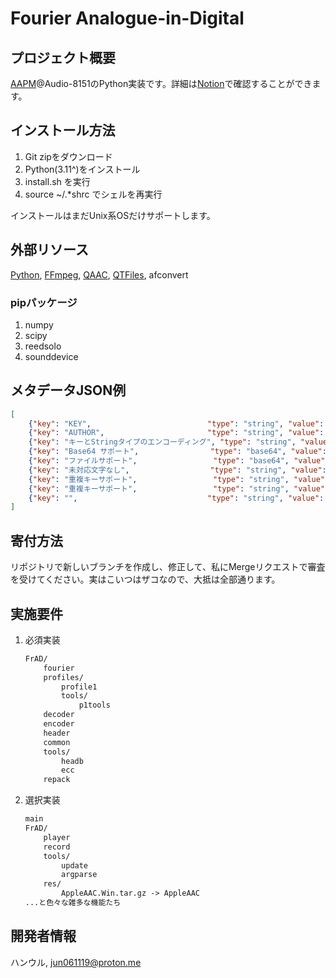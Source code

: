 # Fourier Analogue-in-Digital

## プロジェクト概要

[AAPM](https://mikhael-openworkspace.notion.site/Project-Archivist-e512fa7a21474ef6bdbd615a424293cf)@Audio-8151のPython実装です。詳細は[Notion](https://mikhael-openworkspace.notion.site/Fourier-Analogue-in-Digital-d170c1760cbf4bb4aaea9b1f09b7fead?pvs=4)で確認することができます。

## インストール方法

1. Git zipをダウンロード
2. Python(3.11^)をインストール
3. install.sh を実行
4. source ~/.*shrc でシェルを再実行

インストールはまだUnix系OSだけサポートします。

## 外部リソース

[Python](https://github.com/python/cpython), [FFmpeg](https://github.com/FFmpeg/FFmpeg), [QAAC](https://github.com/nu774/qaac), [QTFiles](https://github.com/AnimMouse/QTFiles), afconvert

### pipパッケージ

1. numpy
2. scipy
3. reedsolo
4. sounddevice

## メタデータJSON例

```json
[
    {"key": "KEY",                          "type": "string", "value": "VALUE"},
    {"key": "AUTHOR",                       "type": "string", "value": "ハンウル"},
    {"key": "キーとStringタイプのエンコーディング", "type": "string", "value": "UTF-8"},
    {"key": "Base64 サポート",                "type": "base64", "value": "QmFzZTY044Gu5L6L"},
    {"key": "ファイルサポート",                 "type": "base64", "value": "5pyA5aSnMjU2IFRpQuOBvuOBp+OCteODneODvOODiA=="},
    {"key": "未対応文字なし",                  "type": "string", "value": "Unicodeにあるどの文字でも互換性があります！"},
    {"key": "重複キーサポート",                 "type": "string", "value": "キーが重複するようにすると？"},
    {"key": "重複キーサポート",                 "type": "string", "value": "パンパカパーン！"},
    {"key": "",                             "type": "string", "value": "キーなしのメタデータもサポート"}
]
```

## 寄付方法

リポジトリで新しいブランチを作成し、修正して、私にMergeリクエストで審査を受けてください。実はこいつはザコなので、大抵は全部通ります。

## 実施要件

1. 必須実装

    ```markdown
    FrAD/
        fourier
        profiles/
            profile1
            tools/
                p1tools
        decoder
        encoder
        header
        common
        tools/
            headb
            ecc
        repack
    ```

2. 選択実装

    ```markdown
    main
    FrAD/
        player
        record
        tools/
            update
            argparse
        res/
            AppleAAC.Win.tar.gz -> AppleAAC
    ...と色々な雑多な機能たち
    ```

## 開発者情報

ハンウル, <jun061119@proton.me>

